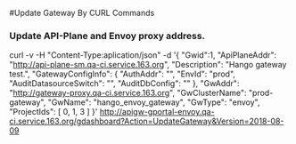 #Update Gateway  By CURL Commands

### Update API-Plane and Envoy proxy address. 
curl -v -H "Content-Type:aplication/json" -d '{
  "Gwid":1,
  "ApiPlaneAddr": "http://api-plane-sm.qa-ci.service.163.org",
  "Description": "Hango gateway test.",
  "GatewayConfigInfo": {
    "AuthAddr": "",
    "EnvId": "prod",
    "AuditDatasourceSwitch": "",
    "AuditDbConfig": ""
  },
  "GwAddr": "http://gateway-proxy.qa-ci.service.163.org",
  "GwClusterName": "prod-gateway",
  "GwName": "hango_envoy_gateway",
  "GwType": "envoy",
  "ProjectIds": [
    0,
    1,
    3
  ]
}' http://apigw-gportal-envoy.qa-ci.service.163.org/gdashboard?Action=UpdateGateway&Version=2018-08-09
